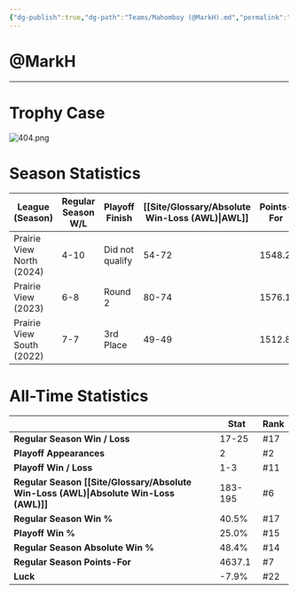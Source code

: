```yaml
---
{"dg-publish":true,"dg-path":"Teams/Mahomboy (@MarkH).md","permalink":"/teams/mahomboy-mark-h/"}
---
```


# @MarkH
--- 
# Trophy Case
![404.png](/img/user/z_Assets/img/404.png)
# Season Statistics
| **League (Season)** | **Regular Season W/L** | **Playoff Finish** | **[[Site/Glossary/Absolute Win-Loss (AWL)\|AWL]]** | **Points-For** |
| ------------------- | ---------------------- | ------------------ | ------------------------------------ | -------------- |
| Prairie View North (2024) | 4-10 | Did not qualify | 54-72 | 1548.2 |
| Prairie View (2023) | 6-8 | Round 2 | 80-74 | 1576.1 |
| Prairie View South (2022) | 7-7 | 3rd Place | 49-49 | 1512.8 |
# All-Time Statistics
|                                                | **Stat** | **Rank** |
| ---------------------------------------------- | -------- | -------- |
| **Regular Season Win / Loss**                  | 17-25 | #17 |
| **Playoff Appearances**                        | 2 | #2 |
| **Playoff Win / Loss**                         | 1-3 | #11 |
| **Regular Season [[Site/Glossary/Absolute Win-Loss (AWL)\|Absolute Win-Loss (AWL)]]** | 183-195 | #6 |
| **Regular Season Win %**                       | 40.5% | #17 |
| **Playoff Win %**                              | 25.0% | #15 |
| **Regular Season Absolute Win %**              | 48.4% | #14 |
| **Regular Season Points-For**                  | 4637.1 | #7 |
| **Luck**                                       | -7.9% | #22 |